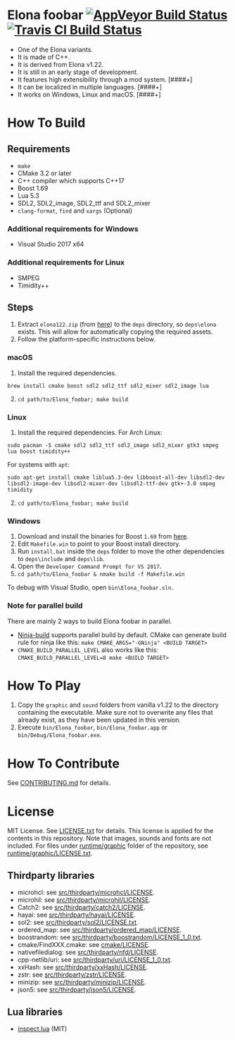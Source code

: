 # Elona foobar [![AppVeyor Build Status][appveyor-build-status-svg]][appveyor-build-status] [![Travis CI Build Status][travis-build-status-svg]][travis-build-status]

* One of the Elona variants.
* It is made of C++.
* It is derived from Elona v1.22.
* It is still in an early stage of development.
* It features high extensibility through a mod system. [####+]
* It can be localized in multiple languages. [####+]
* It works on Windows, Linux and macOS. [####+]


# How To Build

## Requirements

* `make`
* CMake 3.2 or later
* C++ compiler which supports C++17
* Boost 1.69
* Lua 5.3
* SDL2, SDL2_image, SDL2_ttf and SDL2_mixer
* `clang-format`, `find` and `xargs` (Optional)

### Additional requirements for Windows

* Visual Studio 2017 x64

### Additional requirements for Linux

* SMPEG
* Timidity++


## Steps

1. Extract `elona122.zip` (from [here](http://ylvania.style.coocan.jp/file/elona122.zip)) to the `deps` directory, so `deps\elona` exists. This will allow for automatically copying the required assets.
2. Follow the platform-specific instructions below.

### macOS

1. Install the required dependencies.
```
brew install cmake boost sdl2 sdl2_ttf sdl2_mixer sdl2_image lua
```
2. `cd path/to/Elona_foobar; make build`


### Linux

1. Install the required dependencies. For Arch Linux:
```
sudo pacman -S cmake sdl2 sdl2_ttf sdl2_image sdl2_mixer gtk3 smpeg lua boost timidity++
```
For systems with `apt`:
```
sudo apt-get install cmake liblua5.3-dev libboost-all-dev libsdl2-dev libsdl2-image-dev libsdl2-mixer-dev libsdl2-ttf-dev gtk+-3.0 smpeg timidity
```
2. `cd path/to/Elona_foobar; make build`


### Windows

1. Download and install the binaries for Boost `1.69` from [here](https://dl.bintray.com/boostorg/release/1.69.0/binaries/boost_1_69_0-msvc-14.1-64.exe).
2. Edit `Makefile.win` to point to your Boost install directory.
3. Run `install.bat` inside the `deps` folder to move the other dependencies to `deps\include` and `deps\lib`.
4. Open the `Developer Command Prompt for VS 2017`.
5. `cd path/to/Elona_foobar & nmake build -f Makefile.win`

To debug with Visual Studio, open `bin\Elona_foobar.sln`.


### Note for parallel build

There are mainly 2 ways to build Elona foobar in parallel.

* [Ninja-build](https://ninja-build.org/) supports parallel build by default. CMake can generate build rule for ninja like this: `make CMAKE_ARGS="-GNinja" <BUILD TARGET>`
* `CMAKE_BUILD_PARALLEL_LEVEL` also works like this: `CMAKE_BUILD_PARALLEL_LEVEL=8 make <BUILD TARGET>`



# How To Play

1. Copy the `graphic` and `sound` folders from vanilla v1.22 to the directory containing the executable. Make sure not to overwrite any files that already exist, as they have been updated in this version.
2. Execute `bin/Elona_foobar`, `bin/Elona_foobar.app` or `bin/Debug/Elona_foobar.exe`.


# How To Contribute

See [CONTRIBUTING.md](.github/CONTRIBUTING.md) for details.



# License

MIT License. See [LICENSE.txt](LICENSE.txt) for details. This license is applied for the
contents in this repository. Note that images, sounds and fonts are not included.
For files under [runtime/graphic](runtime/graphic/) folder of the repository, see
[runtime/graphic/LICENSE.txt](runtime/graphic/LICENSE.txt).


## Thirdparty libraries

* microhcl: see [src/thirdparty/microhcl/LICENSE](src/thirdparty/microhcl/LICENSE).
* microhil: see [src/thirdparty/microhil/LICENSE](src/thirdparty/microhil/LICENSE).
* Catch2: see [src/thirdparty/catch2/LICENSE](src/thirdparty/catch2/LICENSE).
* hayai: see [src/thirdparty/hayai/LICENSE](src/thirdparty/hayai/LICENSE).
* sol2: see [src/thirdparty/sol2/LICENSE.txt](src/thirdparty/sol2/LICENSE.txt).
* ordered_map: see [src/thirdparty/ordered_map/LICENSE](src/thirdparty/ordered_map/LICENSE).
* boostrandom: see [src/thirdparty/boostrandom/LICENSE_1_0.txt](src/thirdparty/LICENSE_1_0.txt).
* cmake/FindXXX.cmake: see [cmake/LICENSE](cmake/LICENSE).
* nativefiledialog: see [src/thirdparty/nfd/LICENSE](src/thirdparty/nfd/LICENSE).
* cpp-netlib/uri: see [src/thirdparty/uri/LICENSE_1_0.txt](src/thirdparty/uri/LICENSE_1_0.txt).
* xxHash: see [src/thirdparty/xxHash/LICENSE](src/thirdparty/xxHash/LICENSE).
* zstr: see [src/thirdparty/zstr/LICENSE](src/thirdparty/zstr/LICENSE).
* minizip: see [src/thirdparty/minizip/LICENSE](src/thirdparty/minizip/LICENSE).
* json5: see [src/thirdparty/json5/LICENSE](src/thirdparty/json5/LICENSE).

## Lua libraries

* [inspect.lua](https://github.com/kikito/inspect.lua) (MIT)



<!-- Badges -->
[appveyor-build-status]: https://ci.appveyor.com/project/ki-foobar/elonafoobar/branch/develop
[appveyor-build-status-svg]: https://ci.appveyor.com/api/projects/status/jqhbtdkx86lool4t/branch/develop?svg=true
[travis-build-status]: https://travis-ci.org/ElonaFoobar/ElonaFoobar?branch=develop
[travis-build-status-svg]: https://travis-ci.org/ElonaFoobar/ElonaFoobar.svg?branch=develop
